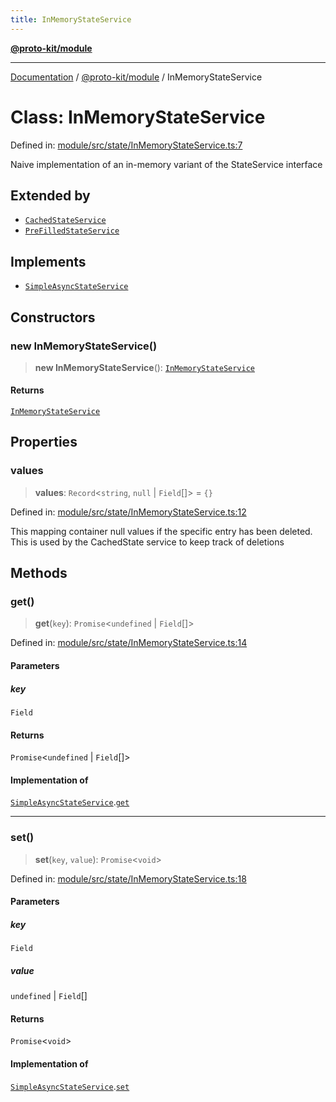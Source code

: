 ```yaml
---
title: InMemoryStateService
---
```


[**@proto-kit/module**](../README.md)

***

[Documentation](../../../README.md) / [@proto-kit/module](../README.md) / InMemoryStateService

# Class: InMemoryStateService

Defined in: [module/src/state/InMemoryStateService.ts:7](https://github.com/proto-kit/framework/blob/4d6b3b6da51b3edee0fbf25ce72c1f59ec61e891/packages/module/src/state/InMemoryStateService.ts#L7)

Naive implementation of an in-memory variant of the StateService interface

## Extended by

- [`CachedStateService`](../../sequencer/classes/CachedStateService.md)
- [`PreFilledStateService`](../../sequencer/classes/PreFilledStateService.md)

## Implements

- [`SimpleAsyncStateService`](../../protocol/interfaces/SimpleAsyncStateService.md)

## Constructors

### new InMemoryStateService()

> **new InMemoryStateService**(): [`InMemoryStateService`](InMemoryStateService.md)

#### Returns

[`InMemoryStateService`](InMemoryStateService.md)

## Properties

### values

> **values**: `Record`\<`string`, `null` \| `Field`[]\> = `{}`

Defined in: [module/src/state/InMemoryStateService.ts:12](https://github.com/proto-kit/framework/blob/4d6b3b6da51b3edee0fbf25ce72c1f59ec61e891/packages/module/src/state/InMemoryStateService.ts#L12)

This mapping container null values if the specific entry has been deleted.
This is used by the CachedState service to keep track of deletions

## Methods

### get()

> **get**(`key`): `Promise`\<`undefined` \| `Field`[]\>

Defined in: [module/src/state/InMemoryStateService.ts:14](https://github.com/proto-kit/framework/blob/4d6b3b6da51b3edee0fbf25ce72c1f59ec61e891/packages/module/src/state/InMemoryStateService.ts#L14)

#### Parameters

##### key

`Field`

#### Returns

`Promise`\<`undefined` \| `Field`[]\>

#### Implementation of

[`SimpleAsyncStateService`](../../protocol/interfaces/SimpleAsyncStateService.md).[`get`](../../protocol/interfaces/SimpleAsyncStateService.md#get)

***

### set()

> **set**(`key`, `value`): `Promise`\<`void`\>

Defined in: [module/src/state/InMemoryStateService.ts:18](https://github.com/proto-kit/framework/blob/4d6b3b6da51b3edee0fbf25ce72c1f59ec61e891/packages/module/src/state/InMemoryStateService.ts#L18)

#### Parameters

##### key

`Field`

##### value

`undefined` | `Field`[]

#### Returns

`Promise`\<`void`\>

#### Implementation of

[`SimpleAsyncStateService`](../../protocol/interfaces/SimpleAsyncStateService.md).[`set`](../../protocol/interfaces/SimpleAsyncStateService.md#set)

